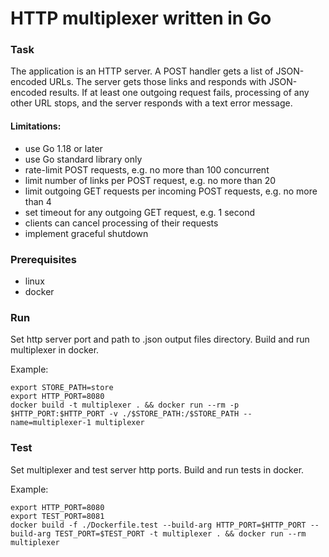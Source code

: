 # HTTP multiplexer written in Go

### Task
The application is an HTTP server.
A POST handler gets a list of JSON-encoded URLs.
The server gets those links and responds with JSON-encoded results.
If at least one outgoing request fails, processing of any other URL stops, and the server responds with a text error message.
#### Limitations:
- use Go 1.18 or later
- use Go standard library only
- rate-limit POST requests, e.g. no more than 100 concurrent
- limit number of links per POST request, e.g. no more than 20
- limit outgoing GET requests per incoming POST requests, e.g. no more than 4
- set timeout for any outgoing GET request, e.g. 1 second
- clients can cancel processing of their requests
- implement graceful shutdown

### Prerequisites
- linux
- docker

### Run
Set http server port and path to .json output files directory. Build and run multiplexer in docker.

Example:

```
export STORE_PATH=store
export HTTP_PORT=8080
docker build -t multiplexer . && docker run --rm -p $HTTP_PORT:$HTTP_PORT -v ./$STORE_PATH:/$STORE_PATH --name=multiplexer-1 multiplexer
```

### Test
Set multiplexer and test server http ports. Build and run tests in docker.

Example:

```
export HTTP_PORT=8080
export TEST_PORT=8081
docker build -f ./Dockerfile.test --build-arg HTTP_PORT=$HTTP_PORT --build-arg TEST_PORT=$TEST_PORT -t multiplexer . && docker run --rm multiplexer
```